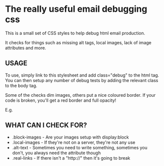 # The really useful email debugging css

This is a  small set of CSS styles to help debug html email production.

It checks for things such as missing alt tags, local images, lack of image attributes and more.

## USAGE

To use, simply link to this stylesheet and add class="debug" to the html tag. You can then setup any number of debug tests by adding the relevant class to the body tag.

Some of the checks dim images, others put a nice coloured border. If your code is broken, you'll get a red border and full opacity!

E.g.
  <html class="debug">
	  <head></head>
	  <body class="local-images">
	  </body>
  </html>


## WHAT CAN I CHECK FOR?

* .block-images - Are your images setup with display:block
* .local-images - If they're not on a server, they're not any use
* .alt-text - Sometimes you need to write something, sometimes you don't, you always need the attribute though
* .real-links - If there isn't a "http://" then it's going to break